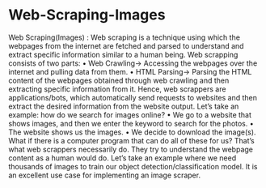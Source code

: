 # Web-Scraping-Images
Web Scraping(Images) : Web scraping is a technique using which the webpages from the internet are fetched and parsed to understand and extract specific information similar to a human being. Web scrapping consists of two parts: • Web Crawling→ Accessing the webpages over the internet and pulling data from them. • HTML Parsing→ Parsing the HTML content of the webpages obtained through web crawling and then extracting specific information from it. Hence, web scrappers are applications/bots, which automatically send requests to websites and then extract the desired information from the website output. Let’s take an example: how do we search for images online? • We go to a website that shows images, and then we enter the keyword to search for the photos. • The website shows us the images. • We decide to download the image(s). What if there is a computer program that can do all of these for us? That’s what web scrappers necessarily do. They try to understand the webpage content as a human would do. Let’s take an example where we need thousands of images to train our object detection/classification model. It is an excellent use case for implementing an image scraper.
